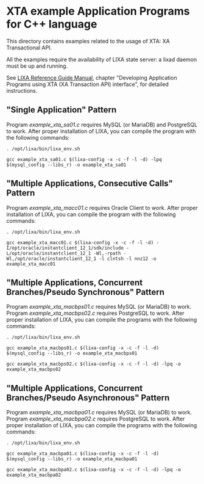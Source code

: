 # XTA example Application Programs for C++ language #

This directory contains examples related to the usage of XTA: XA Transactional
API.

All the examples require the availability of LIXA state server: a lixad daemon
must be up and running.

See [LIXA Reference Guide Manual](http://www.tiian.org/lixa/manuals/html/index.html), chapter "Developing Application Programs using XTA (XA Transaction API) interface", for detailed instructions.

## "Single Application" Pattern ##

Program *example_xta_sa01.c* requires MySQL (or MariaDB) and PostgreSQL to work.
After proper installation of LIXA, you can compile the program with the
following commands:

`. /opt/lixa/bin/lixa_env.sh`

`gcc example_xta_sa01.c $(lixa-config -x -c -f -l -d) -lpq $(mysql_config --libs_r) -o example_xta_sa01`

## "Multiple Applications, Consecutive Calls" Pattern ##

Program *example_xta_macc01.c* requires Oracle Client to work.
After proper installation of LIXA, you can compile the program with the
following commands:

`. /opt/lixa/bin/lixa_env.sh`

`gcc example_xta_macc01.c $(lixa-config -x -c -f -l -d) -I/opt/oracle/instantclient_12_1/sdk/include -L/opt/oracle/instantclient_12_1 -Wl,-rpath -Wl,/opt/oracle/instantclient_12_1 -l clntsh -l nnz12 -o example_xta_macc01`

## "Multiple Applications, Concurrent Branches/Pseudo Synchronous" Pattern ##

Program *example_xta_macbps01.c* requires MySQL (or MariaDB) to work.
Program *example_xta_macbps02.c* requires PostgreSQL to work.
After proper installation of LIXA, you can compile the programs with the
following commands:

`. /opt/lixa/bin/lixa_env.sh`

`gcc example_xta_macbps01.c $(lixa-config -x -c -f -l -d) $(mysql_config --libs_r) -o example_xta_macbps01`

`gcc example_xta_macbps02.c $(lixa-config -x -c -f -l -d) -lpq -o example_xta_macbps02`

## "Multiple Applications, Concurrent Branches/Pseudo Asynchronous" Pattern ##

Program *example_xta_macbpa01.c* requires MySQL (or MariaDB) to work.
Program *example_xta_macbpa02.c* requires PostgreSQL to work.
After proper installation of LIXA, you can compile the programs with the
following commands:

`. /opt/lixa/bin/lixa_env.sh`

`gcc example_xta_macbpa01.c $(lixa-config -x -c -f -l -d) $(mysql_config --libs_r) -o example_xta_macbpa01`

`gcc example_xta_macbpa02.c $(lixa-config -x -c -f -l -d) -lpq -o example_xta_macbpa02`


